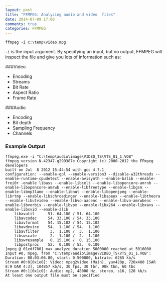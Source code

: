 ```yaml
---
layout: post
title: "FFMPEG: Analyzing audio and video  files"
date: 2014-07-09 17:00
comments: true
categories: FFMPEG
---
```


`ffmpeg -i c:\temp\video.mpg`

`-i` is the input argument.  By specifying an input, but no output, FFMPEG will inspect the file and give you lots of information such as:

###Video
- Encoding
- Streams
- Bit Rate
- Aspect Ratio
- Frame Rate

###Audio
- Encoding
- Bit depth
- Sampling Frequency
- Channels

### Example Output
	ffmpeg.exe -i "C:\temp\audio\image\VIDEO_TS\VTS_01_1.VOB"                                                                                                          
	ffmpeg version N-42347-g299387e Copyright (c) 2000-2012 the FFmpeg developers                                          
  	built on Jul  8 2012 15:44:54 with gcc 4.7.1                                                                         
  	configuration: --enable-gpl --enable-version3 --disable-w32threads --enable-runtime-cpudetect --enable-avisynth --enable-bzlib --enable-frei0r -enable libass --enable-libcelt --enable-libopencore-amrnb --enable-libopencore-amrwb --enable-libfreetype --enable-libgsm --enable-libmp3lame --enable-libnut --enable-libopenjpeg --enable-librtmp --enable-libschroedinger --enable-libspeex --enable-libtheora --enable-libutvideo --enable-libvo-aacenc --enable-libvo-amrwbenc --enable-libvorbis --enable-libvpx --enable-libx264 --enable-libxavs --enable-libxvid --enable-zlib                         
  		libavutil      51. 64.100 / 51. 64.100                                                                               
  		libavcodec     54. 33.100 / 54. 33.100                                                                               
  		libavformat    54. 15.102 / 54. 15.102                                                                               
  		libavdevice    54.  1.100 / 54.  1.100                                                                               
  		libavfilter     3.  1.100 /  3.  1.100                                                                               
  		libswscale      2.  1.100 /  2.  1.100                                                                               
  		libswresample   0. 15.100 /  0. 15.100                                                                               
  		libpostproc    52.  0.100 / 52.  0.100                                                                               
	[mpeg @ 01edf700] max_analyze_duration 5000000 reached at 5016000                                                      
	Input #0, mpeg, from 'C:\temp\audio\image\VIDEO_TS\VTS_01_1.VOB':                                                      
  	Duration: 00:03:06.80, start: 0.500000, bitrate: 6265 kb/s                                                           
    Stream #0:0[0x1e0]: Video: mpeg2video (Main), yuv420p, 720x480 [SAR 8:9 DAR 4:3], 104857 kb/s, 30 fps, 30 tbr, 90k tbn, 60 tbc                                                                                                            
    Stream #0:1[0x1c0]: Audio: mp2, 48000 Hz, stereo, s16, 128 kb/s                                                    
	At least one output file must be specified                                                                             
